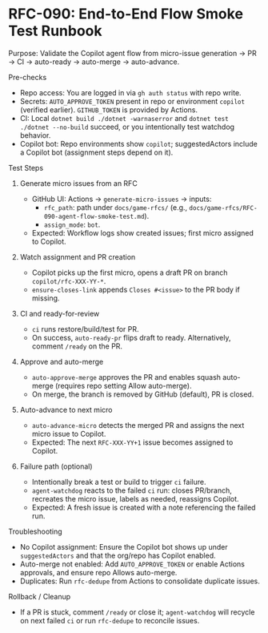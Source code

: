 # RFC-090: End-to-End Flow Smoke Test Runbook

Purpose: Validate the Copilot agent flow from micro-issue generation → PR → CI → auto-ready → auto-merge → auto-advance.

Pre-checks
- Repo access: You are logged in via `gh auth status` with repo write.
- Secrets: `AUTO_APPROVE_TOKEN` present in repo or environment `copilot` (verified earlier). `GITHUB_TOKEN` is provided by Actions.
- CI: Local `dotnet build ./dotnet -warnaserror` and `dotnet test ./dotnet --no-build` succeed, or you intentionally test watchdog behavior.
- Copilot bot: Repo environments show `copilot`; suggestedActors include a Copilot bot (assignment steps depend on it).

Test Steps
1) Generate micro issues from an RFC
   - GitHub UI: Actions → `generate-micro-issues` → inputs:
     - `rfc_path`: path under `docs/game-rfcs/` (e.g., `docs/game-rfcs/RFC-090-agent-flow-smoke-test.md`).
     - `assign_mode`: `bot`.
   - Expected: Workflow logs show created issues; first micro assigned to Copilot.

2) Watch assignment and PR creation
   - Copilot picks up the first micro, opens a draft PR on branch `copilot/rfc-XXX-YY-*`.
   - `ensure-closes-link` appends `Closes #<issue>` to the PR body if missing.

3) CI and ready-for-review
   - `ci` runs restore/build/test for PR.
   - On success, `auto-ready-pr` flips draft to ready. Alternatively, comment `/ready` on the PR.

4) Approve and auto-merge
   - `auto-approve-merge` approves the PR and enables squash auto-merge (requires repo setting Allow auto-merge).
   - On merge, the branch is removed by GitHub (default), PR is closed.

5) Auto-advance to next micro
   - `auto-advance-micro` detects the merged PR and assigns the next micro issue to Copilot.
   - Expected: The next `RFC-XXX-YY+1` issue becomes assigned to Copilot.

6) Failure path (optional)
   - Intentionally break a test or build to trigger `ci` failure.
   - `agent-watchdog` reacts to the failed `ci` run: closes PR/branch, recreates the micro issue, labels as needed, reassigns Copilot.
   - Expected: A fresh issue is created with a note referencing the failed run.

Troubleshooting
- No Copilot assignment: Ensure the Copilot bot shows up under `suggestedActors` and that the org/repo has Copilot enabled.
- Auto-merge not enabled: Add `AUTO_APPROVE_TOKEN` or enable Actions approvals, and ensure repo Allows auto-merge.
- Duplicates: Run `rfc-dedupe` from Actions to consolidate duplicate issues.

Rollback / Cleanup
- If a PR is stuck, comment `/ready` or close it; `agent-watchdog` will recycle on next failed `ci` or run `rfc-dedupe` to reconcile issues.
